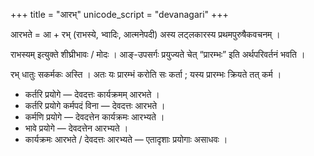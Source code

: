 +++
title = "आरभ्"
unicode_script = "devanagari"
+++

आरभते = आ  + रभ् (राभस्ये, भ्वादिः, आत्मनेपदी) अस्य लट्लकारस्य प्रथमपुरुषैकवचनम् ।

राभस्यम् इत्युक्ते शीघ्रीभावः / मोदः । आङ्-उपसर्गः प्रयुज्यते चेत् “प्रारम्भः” इति अर्थपरिवर्तनं भवति ।

रभ् धातुः सकर्मकः अस्ति । अतः यः प्रारम्भं करोति सः कर्ता ; यस्य प्रारम्भः क्रियते तत् कर्म ।

- कर्तरि प्रयोगे — देवदत्तः कार्यक्रमम् आरभते ।
- कर्तरि प्रयोगे कर्मपदं विना — देवदत्तः आरभते ।
- कर्मणि प्रयोगे — देवदत्तेन कार्यक्रमः आरभ्यते ।
- भावे प्रयोगे — देवदत्तेन आरभ्यते ।
- कार्यक्रमः आरभते / देवदत्तः आरभ्यते — एतादृशाः प्रयोगाः असाधवः । 

